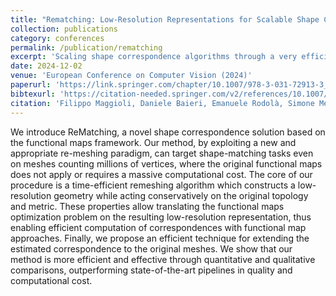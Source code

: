 ```yaml
---
title: "Rematching: Low-Resolution Representations for Scalable Shape Correspondence"
collection: publications
category: conferences
permalink: /publication/rematching
excerpt: 'Scaling shape correspondence algorithms through a very efficient, topology- and geometry-preserving remeshing algorithm.'
date: 2024-12-02
venue: 'European Conference on Computer Vision (2024)'
paperurl: 'https://link.springer.com/chapter/10.1007/978-3-031-72913-3_11'
bibtexurl: 'https://citation-needed.springer.com/v2/references/10.1007/978-3-031-72913-3_11?format=bibtex&flavour=citation'
citation: 'Filippo Maggioli, Daniele Baieri, Emanuele Rodolà, Simone Melzi. ReMatching: Low-Resolution Representations for Scalable Shape Correspondence. ECCV 2024. Lecture Notes in Computer Science, vol 15095.'
---
```


We introduce ReMatching, a novel shape correspondence solution based on the functional maps framework. Our method, by exploiting a new and appropriate re-meshing paradigm, can target shape-matching tasks even on meshes counting millions of vertices, where the original functional maps does not apply or requires a massive computational cost. The core of our procedure is a time-efficient remeshing algorithm which constructs a low-resolution geometry while acting conservatively on the original topology and metric. These properties allow translating the functional maps optimization problem on the resulting low-resolution representation, thus enabling efficient computation of correspondences with functional map approaches. Finally, we propose an efficient technique for extending the estimated correspondence to the original meshes. We show that our method is more efficient and effective through quantitative and qualitative comparisons, outperforming state-of-the-art pipelines in quality and computational cost.